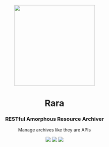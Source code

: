 <p align="center"> <img src="https://raw.githubusercontent.com/fluidtrends/rara/master/logo.gif" width="256px"> 

<h1 align="center"> Rara </h1>
<h3 align="center"> RESTful Amorphous Resource Archiver </h3>
<p align="center"> Manage archives like they are APIs </p>

</p>

<p align="center">
<a href="https://circleci.com/gh/fluidtrends/workflows/rara"><img src="https://circleci.com/gh/fluidtrends/rara.svg?style=svg"/></a>
<a href="https://codeclimate.com/github/fluidtrends/rara/maintainability"><img src="https://api.codeclimate.com/v1/badges/e22794e01b98efc81b34/maintainability" /></a>
<a href="https://codeclimate.com/github/fluidtrends/rara/test_coverage"><img src="https://api.codeclimate.com/v1/badges/e22794e01b98efc81b34/test_coverage" /></a>
</p>